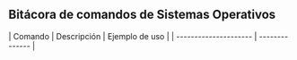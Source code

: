 ## **Bitácora de comandos de Sistemas Operativos**

| Comando | Descripción | Ejemplo de uso |
| --------------------- | -------------- |
